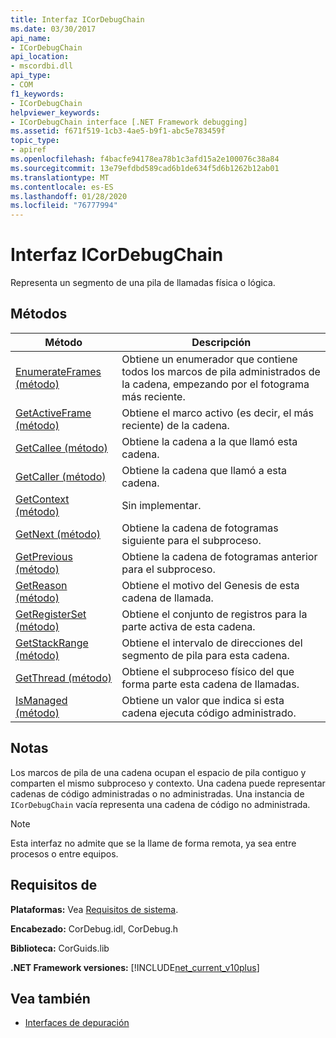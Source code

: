```yaml
---
title: Interfaz ICorDebugChain
ms.date: 03/30/2017
api_name:
- ICorDebugChain
api_location:
- mscordbi.dll
api_type:
- COM
f1_keywords:
- ICorDebugChain
helpviewer_keywords:
- ICorDebugChain interface [.NET Framework debugging]
ms.assetid: f671f519-1cb3-4ae5-b9f1-abc5e783459f
topic_type:
- apiref
ms.openlocfilehash: f4bacfe94178ea78b1c3afd15a2e100076c38a84
ms.sourcegitcommit: 13e79efdbd589cad6b1de634f5d6b1262b12ab01
ms.translationtype: MT
ms.contentlocale: es-ES
ms.lasthandoff: 01/28/2020
ms.locfileid: "76777994"
---
```

# <a name="icordebugchain-interface"></a>Interfaz ICorDebugChain

Representa un segmento de una pila de llamadas física o lógica.  
  
## <a name="methods"></a>Métodos  
  
|Método|Descripción|  
|------------|-----------------|  
|[EnumerateFrames (método)](icordebugchain-enumerateframes-method.md)|Obtiene un enumerador que contiene todos los marcos de pila administrados de la cadena, empezando por el fotograma más reciente.|  
|[GetActiveFrame (método)](icordebugchain-getactiveframe-method.md)|Obtiene el marco activo (es decir, el más reciente) de la cadena.|  
|[GetCallee (método)](icordebugchain-getcallee-method.md)|Obtiene la cadena a la que llamó esta cadena.|  
|[GetCaller (método)](icordebugchain-getcaller-method.md)|Obtiene la cadena que llamó a esta cadena.|  
|[GetContext (método)](icordebugchain-getcontext-method.md)|Sin implementar.|  
|[GetNext (método)](icordebugchain-getnext-method.md)|Obtiene la cadena de fotogramas siguiente para el subproceso.|  
|[GetPrevious (método)](icordebugchain-getprevious-method.md)|Obtiene la cadena de fotogramas anterior para el subproceso.|  
|[GetReason (método)](icordebugchain-getreason-method.md)|Obtiene el motivo del Genesis de esta cadena de llamada.|  
|[GetRegisterSet (método)](icordebugchain-getregisterset-method.md)|Obtiene el conjunto de registros para la parte activa de esta cadena.|  
|[GetStackRange (método)](icordebugchain-getstackrange-method.md)|Obtiene el intervalo de direcciones del segmento de pila para esta cadena.|  
|[GetThread (método)](icordebugchain-getthread-method.md)|Obtiene el subproceso físico del que forma parte esta cadena de llamadas.|  
|[IsManaged (método)](icordebugchain-ismanaged-method.md)|Obtiene un valor que indica si esta cadena ejecuta código administrado.|  
  
## <a name="remarks"></a>Notas  
 Los marcos de pila de una cadena ocupan el espacio de pila contiguo y comparten el mismo subproceso y contexto. Una cadena puede representar cadenas de código administradas o no administradas. Una instancia de `ICorDebugChain` vacía representa una cadena de código no administrada.  
  
> [!NOTE]
> Esta interfaz no admite que se la llame de forma remota, ya sea entre procesos o entre equipos.  
  
## <a name="requirements"></a>Requisitos de  
 **Plataformas:** Vea [Requisitos de sistema](../../../../docs/framework/get-started/system-requirements.md).  
  
 **Encabezado:** CorDebug.idl, CorDebug.h  
  
 **Biblioteca:** CorGuids.lib  
  
 **.NET Framework versiones:** [!INCLUDE[net_current_v10plus](../../../../includes/net-current-v10plus-md.md)]  
  
## <a name="see-also"></a>Vea también

- [Interfaces de depuración](debugging-interfaces.md)
